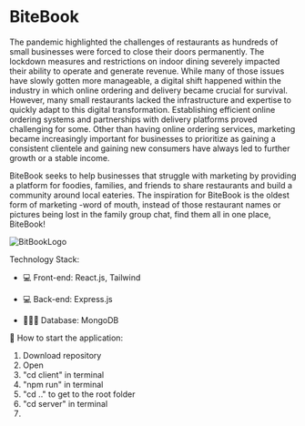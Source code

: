 # BiteBook 
The pandemic highlighted the challenges of restaurants as hundreds of small businesses were forced to close their doors permanently. The lockdown measures and restrictions on indoor dining severely impacted their ability to operate and generate revenue. While many of those issues have slowly gotten more manageable, a digital shift happened within the industry in which online ordering and delivery became crucial for survival. However, many small restaurants lacked the infrastructure and expertise to quickly adapt to this digital transformation. Establishing efficient online ordering systems and partnerships with delivery platforms proved challenging for some. Other than having online ordering services, marketing became increasingly important for businesses to prioritize as gaining a consistent clientele and gaining new consumers have always led to further growth or a stable income.

BiteBook seeks to help businesses that struggle with marketing by providing a platform for foodies, families, and friends to share restaurants and build a community around local eateries. The inspiration for BiteBook is the oldest form of marketing -word of mouth, instead of those restaurant names or pictures being lost in the family group chat, find them all in one place, BiteBook!

![BitBookLogo](https://github.com/Nick-Fong925/BiteBook/assets/120824415/dd13ac14-73f7-47ff-860f-894f92a63ac9)

Technology Stack: 

- 💻 Front-end: React.js, Tailwind

- 💻 Back-end: Express.js

- 🧑🏻‍💻 Database: MongoDB

🏁 How to start the application:

1. Download repository
2. Open
3. "cd client" in terminal
4. "npm run" in terminal
5. "cd .." to get to the root folder
6. "cd server" in terminal
7. 




